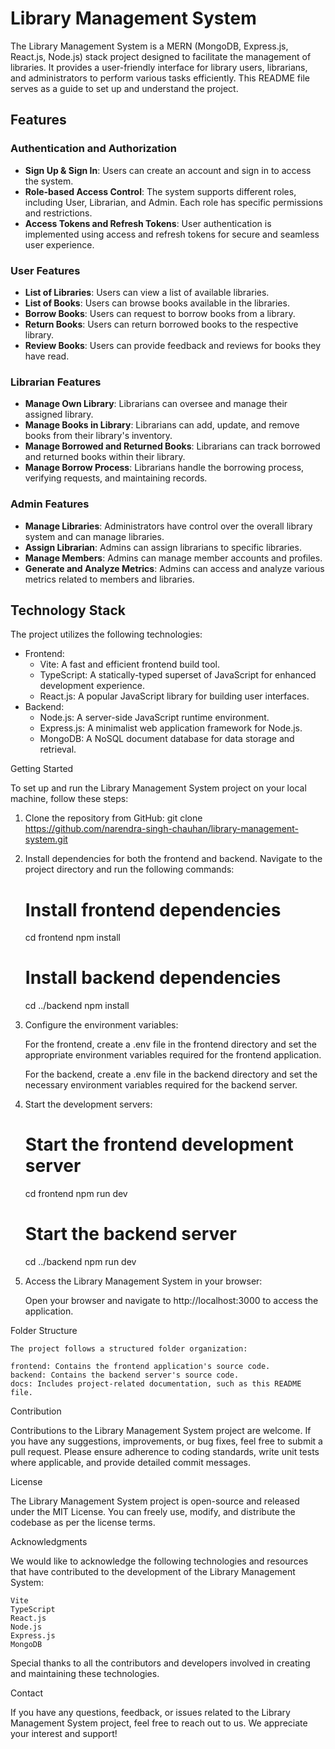 # Library Management System

The Library Management System is a MERN (MongoDB, Express.js, React.js, Node.js) stack project designed to facilitate the management of libraries. It provides a user-friendly interface for library users, librarians, and administrators to perform various tasks efficiently. This README file serves as a guide to set up and understand the project.

## Features

### Authentication and Authorization

- **Sign Up & Sign In**: Users can create an account and sign in to access the system.
- **Role-based Access Control**: The system supports different roles, including User, Librarian, and Admin. Each role has specific permissions and restrictions.
- **Access Tokens and Refresh Tokens**: User authentication is implemented using access and refresh tokens for secure and seamless user experience.

### User Features

- **List of Libraries**: Users can view a list of available libraries.
- **List of Books**: Users can browse books available in the libraries.
- **Borrow Books**: Users can request to borrow books from a library.
- **Return Books**: Users can return borrowed books to the respective library.
- **Review Books**: Users can provide feedback and reviews for books they have read.

### Librarian Features

- **Manage Own Library**: Librarians can oversee and manage their assigned library.
- **Manage Books in Library**: Librarians can add, update, and remove books from their library's inventory.
- **Manage Borrowed and Returned Books**: Librarians can track borrowed and returned books within their library.
- **Manage Borrow Process**: Librarians handle the borrowing process, verifying requests, and maintaining records.

### Admin Features

- **Manage Libraries**: Administrators have control over the overall library system and can manage libraries.
- **Assign Librarian**: Admins can assign librarians to specific libraries.
- **Manage Members**: Admins can manage member accounts and profiles.
- **Generate and Analyze Metrics**: Admins can access and analyze various metrics related to members and libraries.

## Technology Stack

The project utilizes the following technologies:

- Frontend:
  - Vite: A fast and efficient frontend build tool.
  - TypeScript: A statically-typed superset of JavaScript for enhanced development experience.
  - React.js: A popular JavaScript library for building user interfaces.
- Backend:
  - Node.js: A server-side JavaScript runtime environment.
  - Express.js: A minimalist web application framework for Node.js.
  - MongoDB: A NoSQL document database for data storage and retrieval.

Getting Started

To set up and run the Library Management System project on your local machine, follow these steps:

1. Clone the repository from GitHub:
   git clone https://github.com/narendra-singh-chauhan/library-management-system.git

2. Install dependencies for both the frontend and backend. Navigate to the project directory and run the following commands:

   # Install frontend dependencies

   cd frontend
   npm install

   # Install backend dependencies

   cd ../backend
   npm install

3. Configure the environment variables:

   For the frontend, create a .env file in the frontend directory and set the appropriate environment variables required for the frontend application.

   For the backend, create a .env file in the backend directory and set the necessary environment variables required for the backend server.

4. Start the development servers:

   # Start the frontend development server

   cd frontend
   npm run dev

   # Start the backend server

   cd ../backend
   npm run dev

5. Access the Library Management System in your browser:

   Open your browser and navigate to http://localhost:3000 to access the application.

Folder Structure

    The project follows a structured folder organization:

    frontend: Contains the frontend application's source code.
    backend: Contains the backend server's source code.
    docs: Includes project-related documentation, such as this README file.

Contribution

Contributions to the Library Management System project are welcome. If you have any suggestions, improvements, or bug fixes, feel free to submit a pull request. Please ensure adherence to coding standards, write unit tests where applicable, and provide detailed commit messages.

License

The Library Management System project is open-source and released under the MIT License. You can freely use, modify, and distribute the codebase as per the license terms.

Acknowledgments

We would like to acknowledge the following technologies and resources that have contributed to the development of the Library Management System:

    Vite
    TypeScript
    React.js
    Node.js
    Express.js
    MongoDB

Special thanks to all the contributors and developers involved in creating and maintaining these technologies.

Contact

If you have any questions, feedback, or issues related to the Library Management System project, feel free to reach out to us. We appreciate your interest and support!
